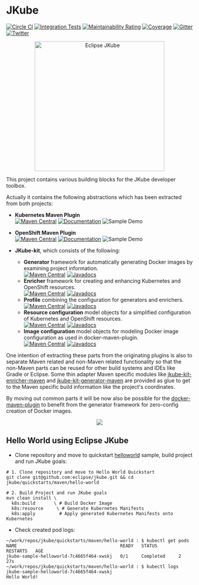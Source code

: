 # JKube

[![Circle CI](https://circleci.com/gh/eclipse/jkube/tree/master.svg?style=shield)](https://circleci.com/gh/eclipse/jkube/tree/master)
[![Integration Tests](https://github.com/eclipse/jkube/workflows/Integration%20Tests/badge.svg?branch=master)](https://github.com/eclipse/jkube/actions?query=branch%3Amaster)
[![Maintainability Rating](https://sonarcloud.io/api/project_badges/measure?project=jkubeio_jkube&metric=sqale_rating)](https://sonarcloud.io/dashboard?id=jkubeio_jkube)
[![Coverage](https://sonarcloud.io/api/project_badges/measure?project=jkubeio_jkube&metric=coverage)](https://sonarcloud.io/dashboard?id=jkubeio_jkube)
[![Gitter](https://badges.gitter.im/eclipse/jkube.svg)](https://gitter.im/eclipse/jkube?utm_source=badge&utm_medium=badge&utm_campaign=pr-badge)
[![Twitter](https://img.shields.io/twitter/follow/jkubeio?style=social)](https://twitter.com/jkubeio)

<p align="center">
  <a href="https://www.eclipse.org/jkube/">
  	<img src="https://i.imgur.com/EWL66xC.png" width="350" alt="Eclipse JKube"/>
  </a>
</p>

This project contains various building blocks for the JKube developer toolbox.

Actually it contains the following abstractions which has been extracted from both projects:

* **Kubernetes Maven Plugin** <br/>
[![Maven Central](https://img.shields.io/maven-central/v/org.eclipse.jkube/k8s-maven-plugin.svg?label=Maven%20Central)](https://search.maven.org/search?q=g:%22org.eclipse.jkube%22%20AND%20a:%22k8s-maven-plugin%22)
[![Documentation](https://img.shields.io/badge/plugin-documentation-lightgrey)](https://www.eclipse.org/jkube/docs/kubernetes-maven-plugin)
![Sample Demo](kubernetes-maven-plugin/k8s-maven-plugin-demo.gif)

* **OpenShift Maven Plugin** <br/> 
[![Maven Central](https://img.shields.io/maven-central/v/org.eclipse.jkube/oc-maven-plugin.svg?label=Maven%20Central)](https://search.maven.org/search?q=g:%22org.eclipse.jkube%22%20AND%20a:%22oc-maven-plugin%22)
[![Documentation](https://img.shields.io/badge/plugin-documentation-lightgrey)](https://www.eclipse.org/jkube/docs/openshift-maven-plugin)
![Sample Demo](openshift-maven-plugin/oc-maven-plugin-demo.gif)

* **JKube-kit**, which consists of the following:

  * **Generator** framework for automatically generating Docker images by examining project information.<br />
  [![Maven Central](https://img.shields.io/maven-central/v/org.eclipse.jkube/jkube-kit-generator-api.svg?label=Maven%20Central)](https://search.maven.org/search?q=g:%22org.eclipse.jkube%22%20AND%20a:%22jkube-kit-generator-api%22) [![Javadocs](http://www.javadoc.io/badge/org.eclipse.jkube/jkube-kit-generator-api.svg?color=blue)](http://www.javadoc.io/doc/org.eclipse.jkube/jkube-kit-generator-api)
  * **Enricher** framework for creating and enhancing Kubernetes and OpenShift resources.<br />
  [![Maven Central](https://img.shields.io/maven-central/v/org.eclipse.jkube/jkube-kit-enricher-api.svg?label=Maven%20Central)](https://search.maven.org/search?q=g:%22org.eclipse.jkube%22%20AND%20a:%22jkube-kit-enricher-api%22) [![Javadocs](http://www.javadoc.io/badge/org.eclipse.jkube/jkube-kit-enricher-api.svg?color=blue)](http://www.javadoc.io/doc/org.eclipse.jkube/jkube-kit-enricher-api)
  * **Profile** combining the configuration for generators and enrichers.<br />
  [![Maven Central](https://img.shields.io/maven-central/v/org.eclipse.jkube/jkube-kit-profiles.svg?label=Maven%20Central)](https://search.maven.org/search?q=g:%22org.eclipse.jkube%22%20AND%20a:%22jkube-kit-profiles%22) [![Javadocs](http://www.javadoc.io/badge/org.eclipse.jkube/jkube-kit-profiles.svg?color=blue)](http://www.javadoc.io/doc/org.eclipse.jkube/jkube-kit-profiles)
  * **Resource configuration** model objects for a simplified configuration of Kubernetes and OpenShift resources.<br />
  [![Maven Central](https://img.shields.io/maven-central/v/org.eclipse.jkube/jkube-kit-config-resource.svg?label=Maven%20Central)](https://search.maven.org/search?q=g:%22org.eclipse.jkube%22%20AND%20a:%22jkube-kit-config-resource%22) [![Javadocs](http://www.javadoc.io/badge/org.eclipse.jkube/jkube-kit-config-resource.svg?color=blue)](http://www.javadoc.io/doc/org.eclipse.jkube/jkube-kit-config-resource)
  * **Image configuration** model objects for modeling Docker image configuration as used in docker-maven-plugin.<br />
  [![Maven Central](https://img.shields.io/maven-central/v/org.eclipse.jkube/jkube-kit-config-image.svg?label=Maven%20Central)](https://search.maven.org/search?q=g:%22org.eclipse.jkube%22%20AND%20a:%22jkube-kit-config-image%22) [![Javadocs](http://www.javadoc.io/badge/org.eclipse.jkube/jkube-kit-config-image.svg?color=blue)](http://www.javadoc.io/doc/org.eclipse.jkube/jkube-kit-config-image)

One intention of extracting these parts from the originating plugins is also to separate Maven related and non-Maven related functionality so that the non-Maven parts can be reused for other build systems and IDEs like Gradle or Eclipse. Some thin adapter Maven specific modules like [jkube-kit-enricher-maven](enricher/maven/pom.xml)  and [jkube-kit-generator-maven](generator/maven/pom.xml) are provided as glue to get to the Maven specific build information like the project's coordinates.


By moving out common parts it will be now also be possible for the [docker-maven-plugin](https://github.com/fabric8io/docker-maven-plugin) to benefit from the generator framework for zero-config creation of Docker images.


<div style="text-align:center"><img src ="https://i.imgur.com/DF5bnD2.jpg" /></div>

## Hello World using Eclipse JKube

- Clone repository and move to quickstart [helloworld](https://github.com/eclipse/jkube/tree/master/quickstarts/maven/hello-world) sample, build project and run JKube goals:
```
# 1. Clone repository and move to Hello World Quickstart
git clone git@github.com:eclipse/jkube.git && cd jkube/quickstarts/maven/hello-world

# 2. Build Project and run JKube goals
mvn clean install \
  k8s:build       \ # Build Docker Image
  k8s:resource     \ # Generate Kubernetes Manifests
  k8s:apply         # Apply generated Kubernetes Manifests onto Kubernetes
```
- Check created pod logs:
```
~/work/repos/jkube/quickstarts/maven/hello-world : $ kubectl get pods
NAME                                       READY   STATUS        RESTARTS   AGE
jkube-sample-helloworld-7c4665f464-xwskj   0/1     Completed     2          27s
~/work/repos/jkube/quickstarts/maven/hello-world : $ kubectl logs jkube-sample-helloworld-7c4665f464-xwskj
Hello World!
```
